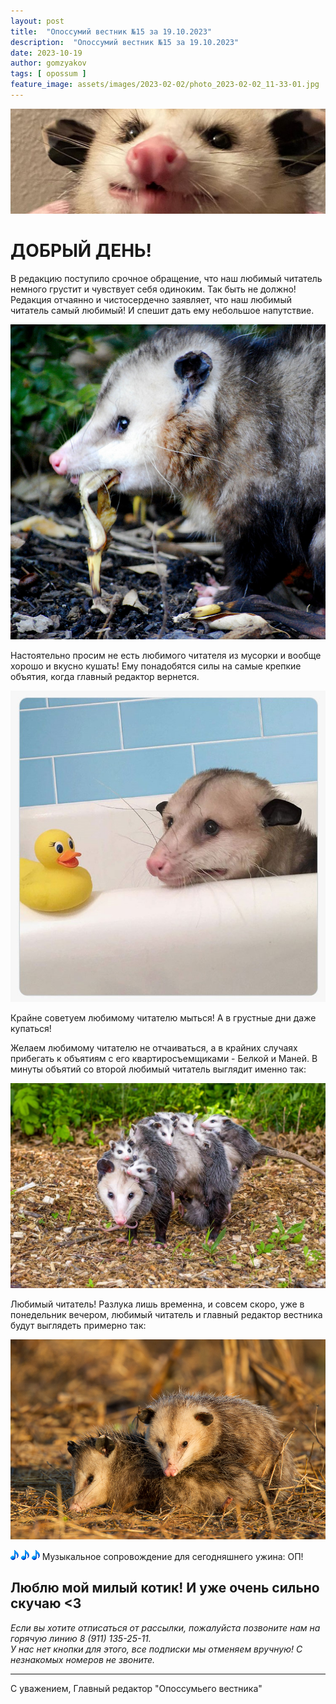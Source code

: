 ```yaml
---
layout: post
title:  "Опоссумий вестник №15 за 19.10.2023"
description:  "Опоссумий вестник №15 за 19.10.2023"
date: 2023-10-19
author: gomzyakov
tags: [ opossum ]
feature_image: assets/images/2023-02-02/photo_2023-02-02_11-33-01.jpg
---
```


![](../assets/images/2023-10-19/B9Sk16C6stY.jpg)

# ДОБРЫЙ ДЕНЬ!

В редакцию поступило срочное обращение, что наш любимый читатель немного грустит и чувствует себя одиноким.
Так быть не должно! Редакция отчаянно и чистосердечно заявляет, что наш любимый читатель самый любимый! И спешит дать ему небольшое напутствие.

<!--more-->

![](../assets/images/2023-10-19/1747.jpg)

Настоятельно просим не есть любимого читателя из мусорки и вообще хорошо и вкусно кушать! Ему понадобятся силы на самые крепкие объятия, когда главный редактор вернется.

![](../assets/images/2023-10-19/11ba1d03e11fd5d7438b8b2d3d7f2f66.jpg)

Крайне советуем любимому читателю мыться! А в грустные дни даже купаться!

Желаем любимому читателю не отчаиваться, а в крайних случаях прибегать к объятиям с его квартиросъемщиками - Белкой и Маней. В минуты объятий со второй любимый читатель выглядит именно так:

![](../assets/images/2023-10-19/1680575371_animals-pibig-info-p-opossum-s-detenishami-zhivotnie-pinterest-1.jpg)
 
Любимый читатель! Разлука лишь временна, и совсем скоро, уже в понедельник вечером, любимый читатель и главный редактор вестника будут выглядеть примерно так:

![](../assets/images/2023-10-19/1694896575258954806.jpg)
 
![](../assets/images/2023-10-19/image4.gif) ![](../assets/images/2023-10-19/image4.gif) ![](../assets/images/2023-10-19/image4.gif) Музыкальное сопровождение для сегодняшнего ужина: ОП!

## Люблю мой милый котик! И уже очень сильно скучаю <3
 
*Если вы хотите отписаться от рассылки, пожалуйста позвоните нам на горячую линию 8 (911) 135-25-11.
<br>У нас нет кнопки для этого, все подписки мы отменяем вручную! С незнакомых номеров не звоните.*
 
 
---

С уважением, Главный редактор "Опоссумьего вестника"
